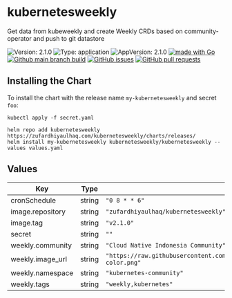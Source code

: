 # kubernetesweekly

Get data from kubeweekly and create Weekly CRDs based on community-operator and push to git datastore

![Version: 2.1.0](https://img.shields.io/badge/Version-2.1.0-informational?style=flat-square) ![Type: application](https://img.shields.io/badge/Type-application-informational?style=flat-square) ![AppVersion: 2.1.0](https://img.shields.io/badge/AppVersion-2.1.0-informational?style=flat-square) [![made with Go](https://img.shields.io/badge/made%20with-Go-brightgreen)](http://golang.org) [![Github main branch build](https://img.shields.io/github/workflow/status/zufardhiyaulhaq/kubernetesweekly/Main)](https://github.com/zufardhiyaulhaq/kubernetesweekly/actions/workflows/main.yml) [![GitHub issues](https://img.shields.io/github/issues/zufardhiyaulhaq/kubernetesweekly)](https://github.com/zufardhiyaulhaq/kubernetesweekly/issues) [![GitHub pull requests](https://img.shields.io/github/issues-pr/zufardhiyaulhaq/kubernetesweekly)](https://github.com/zufardhiyaulhaq/kubernetesweekly/pulls)

## Installing the Chart

To install the chart with the release name `my-kubernetesweekly` and secret `foo`:

```console
kubectl apply -f secret.yaml

helm repo add kubernetesweekly https://zufardhiyaulhaq.com/kubernetesweekly/charts/releases/
helm install my-kubernetesweekly kubernetesweekly/kubernetesweekly --values values.yaml
```

## Values

| Key | Type | Default | Description |
|-----|------|---------|-------------|
| cronSchedule | string | `"0 8 * * 6"` |  |
| image.repository | string | `"zufardhiyaulhaq/kubernetesweekly"` |  |
| image.tag | string | `"v2.1.0"` |  |
| secret | string | `""` |  |
| weekly.community | string | `"Cloud Native Indonesia Community"` |  |
| weekly.image_url | string | `"https://raw.githubusercontent.com/cncf/artwork/master/other/cncf/horizontal/color/cncf-color.png"` |  |
| weekly.namespace | string | `"kubernetes-community"` |  |
| weekly.tags | string | `"weekly,kubernetes"` |  |

